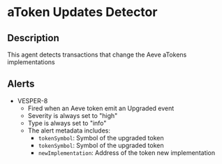 # aToken Updates Detector

## Description

This agent detects transactions that change the Aeve aTokens implementations

## Alerts

- VESPER-8
  - Fired when an Aeve token emit an Upgraded event
  - Severity is always set to "high"
  - Type is always set to "info" 
  - The alert metadata includes:
    - `tokenSymbol`: Symbol of the upgraded token
    - `tokenSymbol`: Symbol of the upgraded token
    - `newImplementation`: Address of the token new implementation
